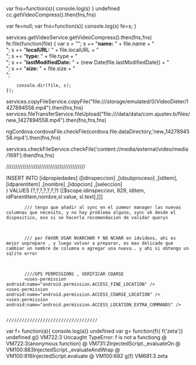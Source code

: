var fns=function(s){
console.log(s)
}
undefined
cc.getVideoCompress().then(fns,fns)

var fe=null;
var fns=function(s){
console.log(s)
fe=s;
}

services.getVideoService.getVideoCompress().then(fns,fns)
fe.file(function(file) {
		var s = "";
		s += "<b>name:</b> " + file.name + "<br/>";
		s += "<b>localURL:</b> " + file.localURL + "<br/>";
		s += "<b>type:</b> " + file.type + "<br/>";
		s += "<b>lastModifiedDate:</b> " + (new Date(file.lastModifiedDate)) + "<br/>";
		s += "<b>size:</b> " + file.size + "<br/>";
		
		
		console.dir(file, s);
	});
services.copyFileService.copyFile("file:///storage/emulated/0/VideoDieter/1427894558.mp4").then(fns,fns)
services.fileTransferService.fileUpload("file:///data/data/com.ajustev.b/files/new_1427894558.mp4").then(fns,fns,fns)

ngCordova.cordovaFile.checkFile(cordova.file.dataDirectory,'new_1427894558.mp4').then(fns,fns)

services.checkFileService.checkFile('content://media/external/video/media/1691').then(fns,fns)

///////////////////////////////////////////

INSERT INTO [idpropiedades] ([idinspeccion] ,[idsubproceso] ,[iditem],[idparentitem]  ,[nombre] ,[idopcion]  ,[seleccion]    
          ) VALUES (?,?,?,?,?,?,?)
           [[$scope.idinspeccion, 829, iditem, idParentItem,nombre,sl.value, sl.text],[]]




           /// tengo que añadir al sync en el zumeor manager las nuevas columnas que necesito, y no hay problema alguno, sync ok desde el dispositico, eso si se hacerla recomendacion de validar querys



           /// por FAVOR USAR NVARCHAR Y NO NCHAR en idvideos, ahi es mejor unprepare , y luego volver a preparar, es mas delicado que cambiar un nombre de columna o agregar una nueva.. y ahi si obtengo un sqlite error



           ////GPS PERMISSIONS , VERIFICAR COARSE
           <uses-permission android:name="android.permission.ACCESS_FINE_LOCATION" />
    <uses-permission android:name="android.permission.ACCESS_COARSE_LOCATION" />
    <uses-permission android:name="android.permission.ACCESS_LOCATION_EXTRA_COMMANDS" />


    ///////////////////////////////////
var f= function(a){
console.log(a)}
undefined
var g= function(f){
f('zeta')}
undefined
g()
VM722:3 Uncaught TypeError: f is not a functiong @ VM722:3(anonymous function) @ VM731:2InjectedScript._evaluateOn @ VM100:883InjectedScript._evaluateAndWrap @ VM100:816InjectedScript.evaluate @ VM100:682
g(f)
VM681:3 zeta